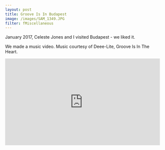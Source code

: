 ```yaml
---
layout: post
title: Groove Is In Budapest
image: /images/SAM_1349.JPG
filter: fMiscellaneous
---
```


January 2017, Celeste Jones and I visited Budapest - we liked it. 

We made a music video. Music courtesy of Deee-Lite, Groove Is In The Heart.

<style>.embed-container { position: relative; padding-bottom: 56.25%; height: 0; overflow: hidden; max-width: 100%; } .embed-container iframe, .embed-container object, .embed-container embed { position: absolute; top: 0; left: 0; width: 100%; height: 100%; }</style><div class='embed-container'><iframe src='https://www.youtube.com/embed/lIzAgN7c6D4' frameborder='0' allowfullscreen></iframe></div>